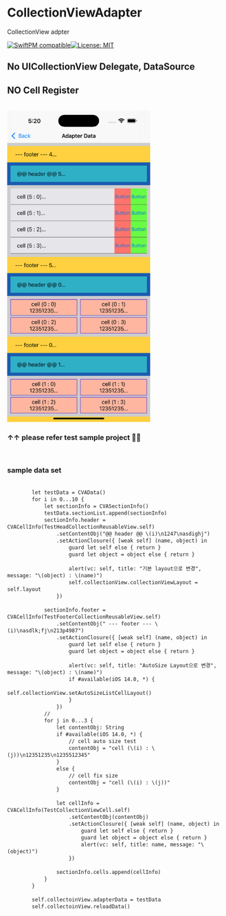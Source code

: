 # CollectionViewAdapter
CollectionView adpter

[![SwiftPM compatible](https://img.shields.io/badge/SwiftPM-compatible-brightgreen.svg)](https://swift.org/package-manager/)[![License: MIT](https://img.shields.io/badge/License-MIT-yellow.svg)](LICENSE)

## No UICollectionView Delegate, DataSource
## NO Cell Register

<br>
<img alt="timetable" src="https://github.com/pkh0225/CollectionViewAdapter/blob/master/ScreenShot.png" width="333">

### ↑↑ please refer test sample project 👾👾


<br>

### sample data set
```
            
        let testData = CVAData()
        for i in 0...10 {
            let sectionInfo = CVASectionInfo()
            testData.sectionList.append(sectionInfo)
            sectionInfo.header = CVACellInfo(TestHeadCollectionReusableView.self)
                .setContentObj("@@ header @@ \(i)\n1247\nasdighj")
                .setActionClosure({ [weak self] (name, object) in
                    guard let self else { return }
                    guard let object = object else { return }

                    alert(vc: self, title: "기본 layout으로 변경", message: "\(object) : \(name)")
                    self.collectionView.collectionViewLayout = self.layout
                })

            sectionInfo.footer = CVACellInfo(TestFooterCollectionReusableView.self)
                .setContentObj(" --- footer --- \(i)\nasdlk;fj\n213p4987")
                .setActionClosure({ [weak self] (name, object) in
                    guard let self else { return }
                    guard let object = object else { return }

                    alert(vc: self, title: "AutoSize Layout으로 변경", message: "\(object) : \(name)")
                    if #available(iOS 14.0, *) {
                        self.collectionView.setAutoSizeListCellLayout()
                    }
                })
            //
            for j in 0...3 {
                let contentObj: String
                if #available(iOS 14.0, *) {
                    // cell auto size test
                    contentObj = "cell (\(i) : \(j))\n12351235\n1235512345"
                }
                else {
                    // cell fix size
                    contentObj = "cell (\(i) : \(j))"
                }

                let cellInfo = CVACellInfo(TestCollectionViewCell.self)
                    .setContentObj(contentObj)
                    .setActionClosure({ [weak self] (name, object) in
                        guard let self else { return }
                        guard let object = object else { return }
                        alert(vc: self, title: name, message: "\(object)")
                    })

                sectionInfo.cells.append(cellInfo)
            }
        }
            
        self.collectoinView.adapterData = testData
        self.collectoinView.reloadData()
        
```
